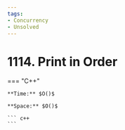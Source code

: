 ```yaml
---
tags:
- Concurrency
- Unsolved
---
```



# 1114. Print in Order

=== "C++"

    **Time:** $O()$

    **Space:** $O()$

    ``` c++
    ```